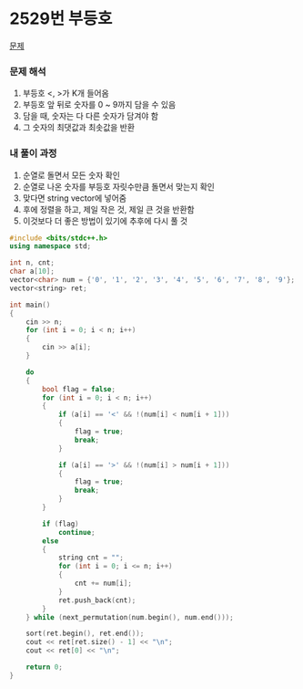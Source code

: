 # 2529번 부등호

[문제](https://www.acmicpc.net/problem/2529)

### 문제 해석

1. 부등호 <, >가 K개 들어옴
2. 부등호 앞 뒤로 숫자를 0 ~ 9까지 담을 수 있음
3. 담을 때, 숫자는 다 다른 숫자가 담겨야 함
4. 그 숫자의 최댓값과 최솟값을 반환

### 내 풀이 과정

1. 순열로 돌면서 모든 숫자 확인
2. 순열로 나온 숫자를 부등호 자릿수만큼 돌면서 맞는지 확인
3. 맞다면 string vector에 넣어줌
4. 후에 정렬을 하고, 제일 작은 것, 제일 큰 것을 반환함
5. 이것보다 더 좋은 방법이 있기에 추후에 다시 풀 것

```c++
#include <bits/stdc++.h>
using namespace std;

int n, cnt;
char a[10];
vector<char> num = {'0', '1', '2', '3', '4', '5', '6', '7', '8', '9'};
vector<string> ret;

int main()
{
    cin >> n;
    for (int i = 0; i < n; i++)
    {
        cin >> a[i];
    }

    do
    {
        bool flag = false;
        for (int i = 0; i < n; i++)
        {
            if (a[i] == '<' && !(num[i] < num[i + 1]))
            {
                flag = true;
                break;
            }

            if (a[i] == '>' && !(num[i] > num[i + 1]))
            {
                flag = true;
                break;
            }
        }

        if (flag)
            continue;
        else
        {
            string cnt = "";
            for (int i = 0; i <= n; i++)
            {
                cnt += num[i];
            }
            ret.push_back(cnt);
        }
    } while (next_permutation(num.begin(), num.end()));

    sort(ret.begin(), ret.end());
    cout << ret[ret.size() - 1] << "\n";
    cout << ret[0] << "\n";

    return 0;
}
```
